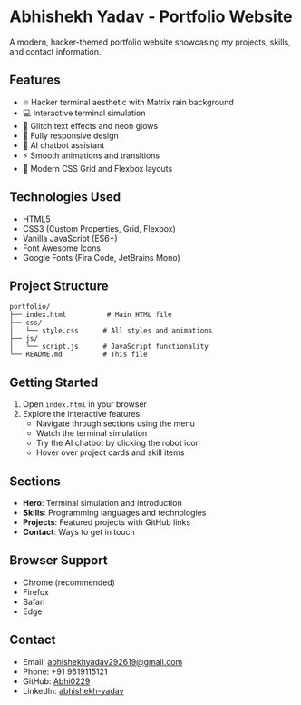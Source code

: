 
# Abhishekh Yadav - Portfolio Website

A modern, hacker-themed portfolio website showcasing my projects, skills, and contact information.

## Features

- 🔥 Hacker terminal aesthetic with Matrix rain background
- 💻 Interactive terminal simulation
- 🎨 Glitch text effects and neon glows
- 📱 Fully responsive design
- 🤖 AI chatbot assistant
- ⚡ Smooth animations and transitions
- 🎯 Modern CSS Grid and Flexbox layouts

## Technologies Used

- HTML5
- CSS3 (Custom Properties, Grid, Flexbox)
- Vanilla JavaScript (ES6+)
- Font Awesome Icons
- Google Fonts (Fira Code, JetBrains Mono)

## Project Structure

```
portfolio/
├── index.html          # Main HTML file
├── css/
│   └── style.css      # All styles and animations
├── js/
│   └── script.js      # JavaScript functionality
└── README.md          # This file
```

## Getting Started

1. Open `index.html` in your browser
2. Explore the interactive features:
   - Navigate through sections using the menu
   - Watch the terminal simulation
   - Try the AI chatbot by clicking the robot icon
   - Hover over project cards and skill items

## Sections

- **Hero**: Terminal simulation and introduction
- **Skills**: Programming languages and technologies
- **Projects**: Featured projects with GitHub links
- **Contact**: Ways to get in touch

## Browser Support

- Chrome (recommended)
- Firefox
- Safari
- Edge

## Contact

- Email: abhishekhyadav292619@gmail.com
- Phone: +91 9619115121
- GitHub: [Abhi0229](https://github.com/Abhi0229)
- LinkedIn: [abhishekh-yadav](https://www.linkedin.com/in/abhishekh-yadav-aa3b25272)
